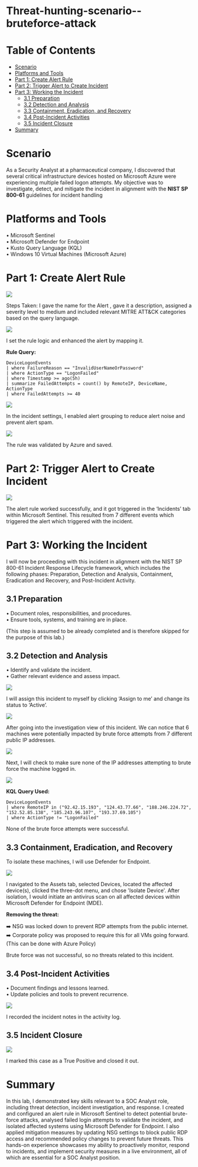 # Threat-hunting-scenario--bruteforce-attack

# Table of Contents

- [ Scenario](#scenario)
- [ Platforms and Tools](#platforms-and-tools)
- [ Part 1: Create Alert Rule](#part-1-create-alert-rule)
- [ Part 2: Trigger Alert to Create Incident](#part-2-trigger-alert-to-create-incident)
- [ Part 3: Working the Incident](#part-3-working-the-incident)
  - [ 3.1 Preparation](#31-preparation)
  - [ 3.2 Detection and Analysis](#32-detection-and-analysis)
  - [ 3.3 Containment, Eradication, and Recovery](#33-containment-eradication-and-recovery)
  - [ 3.4 Post-Incident Activities](#34-post-incident-activities)
  - [ 3.5 Incident Closure](#35-incident-closure)
- [ Summary](#summary)
  

# Scenario 

As a Security Analyst at a pharmaceutical company, I discovered that several critical infrastructure devices hosted on Microsoft Azure were experiencing multiple failed logon attempts.
My objective was to investigate, detect, and mitigate the incident in alignment with the **NIST SP 800-61** guidelines for incident handling



<a name="platforms-and-tools"></a>
#  Platforms and Tools

•	Microsoft Sentinel<br>
•	Microsoft Defender for Endpoint<br>
•	Kusto Query Language (KQL)<br>
•	Windows 10 Virtual Machines (Microsoft Azure)<br>

# Part 1: Create Alert Rule

<img src="https://github.com/user-attachments/assets/b07c643e-dba3-4a50-af2f-fcf313e95e82">

Steps Taken:
I gave the name for the Alert , gave it a description, assigned a severity level to medium and included relevant MITRE ATT&CK categories based on the query language. 

<img src="https://i.imgur.com/dWCGkUL.png">

I set the rule logic and enhanced the alert by mapping it. 

**Rule Query:**

```
DeviceLogonEvents
| where FailureReason == "InvalidUserNameOrPassword"
| where ActionType == "LogonFailed"
| where Timestamp >= ago(5h)
| summarize FailedAttempts = count() by RemoteIP, DeviceName, ActionType
| where FailedAttempts >= 40
```

<img src="https://i.imgur.com/MbrmvmH.png">

In the incident settings, I enabled alert grouping to reduce alert noise and prevent alert spam.

<img src="https://i.imgur.com/gahc0YI.png">

The rule was validated by Azure and saved. 

# Part 2: Trigger Alert to Create Incident 

<img src="https://i.imgur.com/uocxpPo.png">

The alert rule worked successfully, and it got triggered in the ‘Incidents’ tab within Microsoft Sentinel. This resulted from 7 different events which triggered the alert which triggered with the incident.  

# Part 3: Working the Incident 

I will now be proceeding with this incident in alignment with the NIST SP 800-61 Incident Response Lifecycle framework, which includes the following phases: Preparation, Detection and Analysis, Containment, Eradication and Recovery, and Post-Incident Activity.

## 3.1 Preparation

•	Document roles, responsibilities, and procedures.<br>
•	Ensure tools, systems, and training are in place.<br>

(This step is assumed to be already completed and is therefore skipped for the purpose of this lab.)<br>

## 3.2 Detection and Analysis

•	Identify and validate the incident.<br>
•	Gather relevant evidence and assess impact.<br>

<img src="https://i.imgur.com/WV9oGg8.png">

I will assign this incident to myself by clicking ‘Assign to me’ and change its status to ‘Active’. 

<img src="https://i.imgur.com/6Clwwac.png">

After going into the investigation view of this incident. We can notice that 6 machines were potentially impacted by brute force attempts from 7 different public IP addresses.

<img src="https://i.imgur.com/7fE1tHD.png">

Next, I will check to make sure none of the IP addresses attempting to brute force the machine logged in. 

<img src="https://i.imgur.com/XaqaG1F.png">

**KQL Query Used:**

```
DeviceLogonEvents
| where RemoteIP in ("92.42.15.193", "124.43.77.66", "188.246.224.72", "152.52.85.138", "185.243.96.107", "193.37.69.105")
| where ActionType != "LogonFailed"
```

None of the brute force attempts were successful.

## 3.3 Containment, Eradication, and Recovery

To isolate these machines, I will use Defender for Endpoint.

<img src="https://i.imgur.com/r0lczYf.png">

I navigated to the Assets tab, selected Devices, located the affected device(s), clicked the three-dot menu, and chose 'Isolate Device'. After isolation, I would initiate an antivirus scan on all affected devices within Microsoft Defender for Endpoint (MDE).

**Removing the threat:**

➡️ NSG was locked down to prevent RDP attempts from the public internet.<br>
➡️ Corporate policy was proposed to require this for all VMs going forward. (This can be done with Azure Policy)<br>

Brute force was not successful, so no threats related to this incident.

## 3.4 Post-Incident Activities

•	Document findings and lessons learned.<br>
•	Update policies and tools to prevent recurrence.<br>

<img src="https://i.imgur.com/5BuLkge.png">

I recorded the incident notes in the activity log.

## 3.5 Incident Closure

<img src="https://i.imgur.com/jSFgQXG.png">

I marked this case as a True Positive and closed it out.

# Summary

In this lab, I demonstrated key skills relevant to a SOC Analyst role, including threat detection, incident investigation, and response. I created and configured an alert rule in Microsoft Sentinel to detect potential brute-force attacks, analysed failed login attempts to validate the incident, and isolated affected systems using Microsoft Defender for Endpoint. I also applied mitigation measures by updating NSG settings to block public RDP access and recommended policy changes to prevent future threats. This hands-on experience showcases my ability to proactively monitor, respond to incidents, and implement security measures in a live environment, all of which are essential for a SOC Analyst position.

